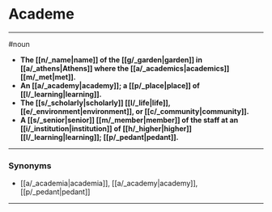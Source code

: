 # Academe
---
#noun
- **The [[n/_name|name]] of the [[g/_garden|garden]] in [[a/_athens|Athens]] where the [[a/_academics|academics]] [[m/_met|met]].**
- **An [[a/_academy|academy]]; a [[p/_place|place]] of [[l/_learning|learning]].**
- **The [[s/_scholarly|scholarly]] [[l/_life|life]], [[e/_environment|environment]], or [[c/_community|community]].**
- **A [[s/_senior|senior]] [[m/_member|member]] of the staff at an [[i/_institution|institution]] of [[h/_higher|higher]] [[l/_learning|learning]]; [[p/_pedant|pedant]].**
---
### Synonyms
- [[a/_academia|academia]], [[a/_academy|academy]], [[p/_pedant|pedant]]
---
